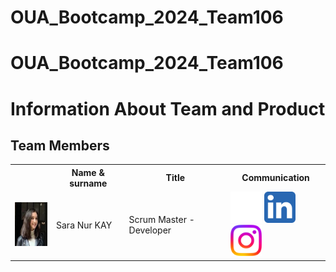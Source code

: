 # OUA_Bootcamp_2024_Team106
# OUA_Bootcamp_2024_Team106


# Information About Team and Product

## Team Members

  <table>
    <tr>
      <th></th>
      <th>Name & surname</th>
      <th>Title</th>
      <th>Communication</th>
    </tr>
    <tr>
      <td><img src="images/profile/saranurkay.jpeg" width="70" height="70" /></td>
      <td>Sara Nur KAY</td>
      <td>Scrum Master - Developer</td>
      <td>
        <a href="https://github.com/saranurkay" target="_blank"><img src="images/communication/github.png" width="50" height="50"/></a>
        <a href="https://www.linkedin.com/in/saranurkay/" target="_blank" ><img src="images/communication/linkedin.png" width="50" height="50" /></a>
        <a href="https://www.instagram.com/saranurkay/" target="_blank"><img src="images/communication/instagram.png" width="50" height="50" /></a>
      </td>
    </tr>
  </table>
